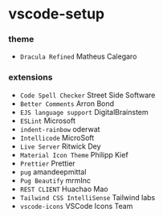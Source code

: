 # vscode-setup

### theme

- `Dracula Refined` Matheus Calegaro

### extensions

- `Code Spell Checker` Street Side Software
- `Better Comments` Arron Bond
- `EJS language support` DigitalBrainstem
- `ESLint` Microsoft
- `indent-rainbow` oderwat
- `Intellicode` MicroSoft
- `Live Server` Ritwick Dey
- `Material Icon Theme` Philipp Kief
- `Prettier` Prettier
- `pug` amandeepmittal
- `Pug Beautify` mrmInc
- `REST CLIENT` Huachao Mao
- `Tailwind CSS IntelliSense` Tailwind labs
- `vscode-icons` VSCode Icons Team